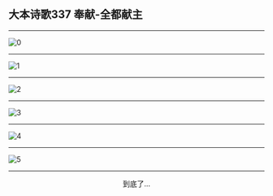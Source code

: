 
## 大本诗歌337 奉献-全都献主
        
<div id="aplayer0"></div>

---

<img alt="0" data-original="/data/d0337/0.png">

---

<img alt="1" data-original="/data/d0337/1.png">

---

<img alt="2" data-original="/data/d0337/2.png">

---

<img alt="3" data-original="/data/d0337/3.png">

---

<img alt="4" data-original="/data/d0337/4.png">

---

<img alt="5" data-original="/data/d0337/5.png">

---

<p style="text-align: center">到底了...</p>

<script src="/js/dist-view.js"></script>

<script>
MAIN.id = 'd0337';
        
const ap0 = new APlayer({
    container: document.getElementById('aplayer0'),
    volume: 1,
    loop: 'none',
    preload: 'none',
    audio: [{
        name: '大本诗歌337.mp3',
        artist: '大本诗歌',
        url: 'https://res.wx.qq.com/voice/getvoice?mediaid=MzI0NTk3MDM5M18yMjQ3NDkxODI0',
        cover: '/favicon'
    }]
});
</script>
